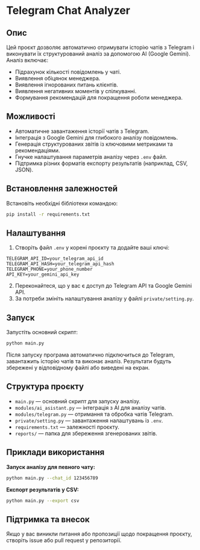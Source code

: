 # Telegram Chat Analyzer

## Опис

Цей проєкт дозволяє автоматично отримувати історію чатів з Telegram і виконувати їх структурований аналіз за допомогою AI (Google Gemini). Аналіз включає:

- Підрахунок кількості повідомлень у чаті.
- Виявлення обіцянок менеджера.
- Виявлення ігнорованих питань клієнтів.
- Виявлення негативних моментів у спілкуванні.
- Формування рекомендацій для покращення роботи менеджера.

## Можливості

- Автоматичне завантаження історії чатів з Telegram.
- Інтеграція з Google Gemini для глибокого аналізу повідомлень.
- Генерація структурованих звітів із ключовими метриками та рекомендаціями.
- Гнучке налаштування параметрів аналізу через `.env` файл.
- Підтримка різних форматів експорту результатів (наприклад, CSV, JSON).

## Встановлення залежностей

Встановіть необхідні бібліотеки командою:

```bash
pip install -r requirements.txt
```

## Налаштування

1. Створіть файл `.env` у корені проєкту та додайте ваші ключі:
  ```env
  TELEGRAM_API_ID=your_telegram_api_id
  TELEGRAM_API_HASH=your_telegram_api_hash
  TELEGRAM_PHONE=your_phone_number
  API_KEY=your_gemini_api_key
  ```
2. Переконайтеся, що у вас є доступ до Telegram API та Google Gemini API.
3. За потреби змініть налаштування аналізу у файлі `private/setting.py`.

## Запуск

Запустіть основний скрипт:

```bash
python main.py
```

Після запуску програма автоматично підключиться до Telegram, завантажить історію чатів та виконає аналіз. Результати будуть збережені у відповідному файлі або виведені на екран.

## Структура проєкту

- `main.py` — основний скрипт для запуску аналізу.
- `modules/ai_asistant.py` — інтеграція з AI для аналізу чатів.
- `modules/telegram.py` — отримання та обробка чатів Telegram.
- `private/setting.py` — завантаження налаштувань із `.env`.
- `requirements.txt` — залежності проєкту.
- `reports/` — папка для збереження згенерованих звітів.

## Приклади використання

**Запуск аналізу для певного чату:**
```bash
python main.py --chat_id 123456789
```

**Експорт результатів у CSV:**
```bash
python main.py --export csv
```

## Підтримка та внесок

Якщо у вас виникли питання або пропозиції щодо покращення проєкту, створіть issue або pull request у репозиторії.
